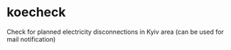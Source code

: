 koecheck
========

Check for planned electricity disconnections in Kyiv area (can be used for mail notification)
